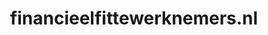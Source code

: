 ---
layout: post
title: "financieelfittewerknemers.nl"
internal_url: "/dutchgov/financieelfittewerknemers.nl.html"
subdomains_count: 2
all_subdomains_count: 2
urls_count: 2
ssl_rank: 0
http_rank: 45
url_link: /data/financieelfittewerknemers.nl/urls.txt
all_subdomains_link: /data/financieelfittewerknemers.nl/all_subdomains.txt
subdomains_link: /data/financieelfittewerknemers.nl/subdomains.txt
categories: dutchgov
---
